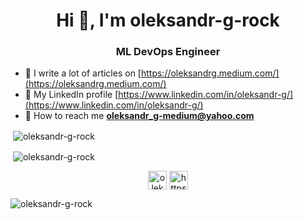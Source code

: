 <h1 align="center">Hi 🖖, I'm oleksandr-g-rock</h1>
<h3 align="center">ML DevOps Engineer</h3>

- 📜 I write a lot of articles on [https://oleksandrg.medium.com/](https://oleksandrg.medium.com/)
- 📶 My LinkedIn profile [https://www.linkedin.com/in/oleksandr-g/](https://www.linkedin.com/in/oleksandr-g/)
- 📧 How to reach me **oleksandr_g-medium@yahoo.com**


<p>&nbsp;<img align="center" src="https://github-readme-stats.vercel.app/api?username=oleksandr-g-rock&show_icons=true&theme=radical" alt="oleksandr-g-rock" /></p>

<p>&nbsp;<img align="center" src="https://github-readme-stats.vercel.app/api/top-langs/?username=oleksandr-g-rock&layout=compact&hide=html" alt="oleksandr-g-rock" /></p>







<p align="center"> 
<a href="https://linkedin.com/in/oleksandr-g/" target="blank"><img align="center" src="https://cdn.jsdelivr.net/npm/simple-icons@3.0.1/icons/linkedin.svg" alt="oleksandr-g" height="30" width="30" /></a>
<a href="https://oleksandrg.medium.com/" target="blank"><img align="center" src="https://cdn.jsdelivr.net/npm/simple-icons@3.0.1/icons/medium.svg" alt="https://oleksandrg.medium.com/" height="30" width="30" /></a>
</p>

<p align="left"> <img src="https://komarev.com/ghpvc/?username=oleksandr-g-rock" alt="oleksandr-g-rock" /> </p>
